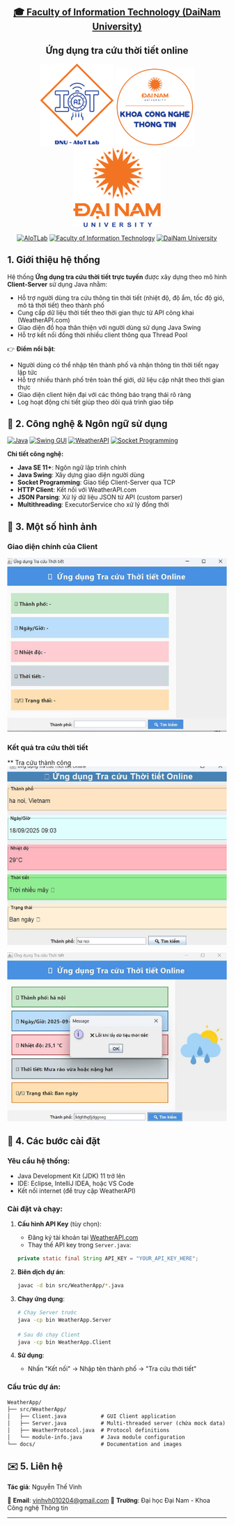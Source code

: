 <h2 align="center">
    <a href="https://dainam.edu.vn/vi/khoa-cong-nghe-thong-tin">
        🎓 Faculty of Information Technology (DaiNam University)
    </a>
</h2>

<h2 align="center">
    Ứng dụng tra cứu thời tiết online
</h2>

<div align="center">
    <p align="center">
        <img src="docs/aiotlab_logo.png" alt="AIoTLab Logo" width="170"/>
        <img src="docs/fitdnu_logo.png" alt="FIT Logo" width="180"/>
        <img src="docs/dnu_logo.png" alt="DaiNam University Logo" width="200"/>
    </p>

[![AIoTLab](https://img.shields.io/badge/AIoTLab-green?style=for-the-badge)](https://www.facebook.com/DNUAIoTLab)
[![Faculty of Information Technology](https://img.shields.io/badge/Faculty%20of%20Information%20Technology-blue?style=for-the-badge)](https://dainam.edu.vn/vi/khoa-cong-nghe-thong-tin)
[![DaiNam University](https://img.shields.io/badge/DaiNam%20University-orange?style=for-the-badge)](https://dainam.edu.vn)

</div>

## 1. Giới thiệu hệ thống

Hệ thống **Ứng dụng tra cứu thời tiết trực tuyến** được xây dựng theo mô hình **Client-Server** sử dụng Java nhằm:

- Hỗ trợ người dùng tra cứu thông tin thời tiết (nhiệt độ, độ ẩm, tốc độ gió, mô tả thời tiết) theo thành phố
- Cung cấp dữ liệu thời tiết theo thời gian thực từ API công khai (WeatherAPI.com)
- Giao diện đồ họa thân thiện với người dùng sử dụng Java Swing
- Hỗ trợ kết nối đồng thời nhiều client thông qua Thread Pool

👉 **Điểm nổi bật**:
- Người dùng có thể nhập tên thành phố và nhận thông tin thời tiết ngay lập tức
- Hỗ trợ nhiều thành phố trên toàn thế giới, dữ liệu cập nhật theo thời gian thực
- Giao diện client hiện đại với các thông báo trạng thái rõ ràng
- Log hoạt động chi tiết giúp theo dõi quá trình giao tiếp

## 🔧 2. Công nghệ & Ngôn ngữ sử dụng

[![Java](https://img.shields.io/badge/Java-007396?style=for-the-badge&logo=java&logoColor=white)](https://www.java.com/)
[![Swing GUI](https://img.shields.io/badge/Swing_GUI-ED8B00?style=for-the-badge&logo=java&logoColor=white)](https://docs.oracle.com/javase/tutorial/uiswing/)
[![WeatherAPI](https://img.shields.io/badge/WeatherAPI-00A1F1?style=for-the-badge&logo=cloud&logoColor=white)](https://www.weatherapi.com/)
[![Socket Programming](https://img.shields.io/badge/Socket_Programming-FF6B35?style=for-the-badge&logo=network&logoColor=white)]()

**Chi tiết công nghệ:**
- **Java SE 11+**: Ngôn ngữ lập trình chính
- **Java Swing**: Xây dựng giao diện người dùng
- **Socket Programming**: Giao tiếp Client-Server qua TCP
- **HTTP Client**: Kết nối với WeatherAPI.com
- **JSON Parsing**: Xử lý dữ liệu JSON từ API (custom parser)
- **Multithreading**: ExecutorService cho xử lý đồng thời

## 🚀 3. Một số hình ảnh

### Giao diện chính của Client
![Client Interface](docs/trangchu.png)

### Kết quả tra cứu thời tiết
** Tra cứu thành công
![Weather Result](docs/thanhcong.png)

![Weather Result](docs/loikhongtimdc.png)

## 📝 4. Các bước cài đặt

### Yêu cầu hệ thống:
- Java Development Kit (JDK) 11 trở lên
- IDE: Eclipse, IntelliJ IDEA, hoặc VS Code
- Kết nối internet (để truy cập WeatherAPI)

### Cài đặt và chạy:

1. **Cấu hình API Key** (tùy chọn):
   - Đăng ký tài khoản tại [WeatherAPI.com](https://www.weatherapi.com/)
   - Thay thế API key trong `Server.java`:
   ```java
   private static final String API_KEY = "YOUR_API_KEY_HERE";
   ```

2. **Biên dịch dự án**:
   ```bash
   javac -d bin src/WeatherApp/*.java
   ```

3. **Chạy ứng dụng**:
   ```bash
   # Chạy Server trước
   java -cp bin WeatherApp.Server
   
   # Sau đó chạy Client
   java -cp bin WeatherApp.Client
   ```

4. **Sử dụng**:
   - Nhấn "Kết nối" → Nhập tên thành phố → "Tra cứu thời tiết"

### Cấu trúc dự án:
```
WeatherApp/
├── src/WeatherApp/
│   ├── Client.java           # GUI Client application
│   ├── Server.java           # Multi-threaded server (chứa mock data)
│   ├── WeatherProtocol.java  # Protocol definitions
│   └── module-info.java      # Java module configuration
└── docs/                     # Documentation and images
```

## ✉️ 5. Liên hệ

**Tác giả**: Nguyễn Thế Vinh

📧 **Email**: vinhvh010204@gmail.com
🏫 **Trường**: Đại học Đại Nam - Khoa Công nghệ Thông tin  


---



